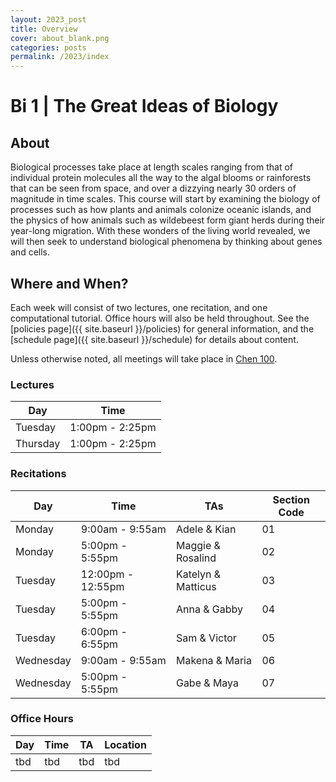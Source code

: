 ```yaml
---
layout: 2023_post
title: Overview
cover: about_blank.png
categories: posts
permalink: /2023/index
---
```

# Bi 1 | The Great Ideas of Biology

## About
Biological processes take place at length scales ranging from that of individual protein molecules all the way to the algal blooms or rainforests that can be seen from space, and over a dizzying nearly 30 orders of magnitude in time scales. This course will start by examining the biology of processes such as how plants and animals colonize oceanic islands, and the physics of how animals such as wildebeest form giant herds during their year-long migration. With these wonders of the living world revealed, we will then seek to understand biological phenomena by thinking about genes and cells.

## Where and When?
Each week will consist of two lectures, one recitation, and one computational tutorial. Office hours will also be held throughout. See the [policies page]({{ site.baseurl }}/policies) for general information, and the [schedule page]({{ site.baseurl }}/schedule) for details about content. 

Unless otherwise noted, all meetings will take place in [Chen 100](https://www.caltech.edu/map/campus/tianqiao-and-chrissy-chen-neuroscience-research-building). 

### Lectures

| Day | Time |
| -- | -- |
| Tuesday | 1:00pm - 2:25pm |
| Thursday | 1:00pm - 2:25pm |

### Recitations

| Day | Time | TAs | Section Code |
| -- | -- | -- | -- |
| Monday | 9:00am - 9:55am | Adele & Kian | 01 |
| Monday | 5:00pm - 5:55pm | Maggie & Rosalind | 02 |
| Tuesday | 12:00pm - 12:55pm | Katelyn & Matticus | 03 |
| Tuesday | 5:00pm - 5:55pm | Anna & Gabby | 04 |
| Tuesday | 6:00pm - 6:55pm | Sam & Victor | 05 |
| Wednesday | 9:00am - 9:55am | Makena & Maria | 06 |
| Wednesday | 5:00pm - 5:55pm | Gabe & Maya | 07 |

### Office Hours

| Day | Time | TA | Location |
| -- | -- | -- | -- |
| tbd | tbd | tbd | tbd |